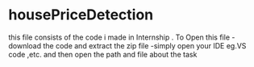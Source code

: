 # housePriceDetection
this file consists of the code i made in Internship .
To Open this file 
-download the code and extract the zip file 
-simply open your IDE eg.VS code ,etc. and then open the path and file about the task

